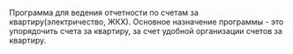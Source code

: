 Программа для ведения отчетности по счетам за квартиру(электричество, ЖКХ).
Основное назначение программы - это упорядочить счета за квартиру, за счет удобной организации счетов за квартиру.
